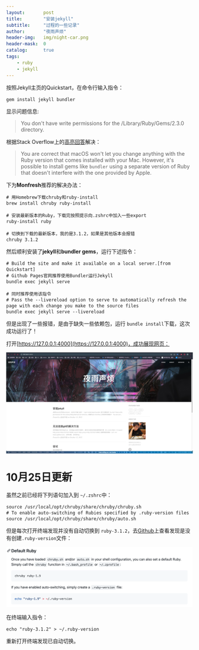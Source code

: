 ```yaml
---
layout:       post
title:        "安装jekyll"
subtitle:     "过程的一些记录"
author:       "夜雨声烦"
header-img:   img/night-car.png
header-mask:  0
catalog:      true
tags:
    - ruby
    - jekyll
---
```

按照Jekyll主页的Quickstart，在命令行输入指令：

```shell
gem install jekyll bundler
```

显示问题信息:

> You don't have write permissions for the /Library/Ruby/Gems/2.3.0 directory.

根据Stack Overflow上的[高亮回答](https://stackoverflow.com/questions/51126403/you-dont-have-write-permissions-for-the-library-ruby-gems-2-3-0-directory-ma "monfresh")解决：

> You are correct that macOS won't let you change anything with the Ruby version that comes installed with your Mac. However, it's possible to install gems like `bundler` using a separate version of Ruby that doesn't interfere with the one provided by Apple.

下为**Monfresh**推荐的解决办法：

```shell
# 用Homebrew下载chruby和ruby-install
brew install chruby ruby-install

# 安装最新版本的Ruby，下载完按照提示向.zshrc中加入一些export
ruby-install ruby

# 切换到下载的最新版本，我的是3.1.2，如果是其他版本会报错
chruby 3.1.2
```

然后顺利安装了**jekyll**和**bundler gems**，运行下述指令：

```shell
# Build the site and make it available on a local server.[from Quickstart]
# Github Pages官网推荐使用Bundler运行Jekyll
bundle exec jekyll serve

# 同时推荐使用该指令
# Pass the --livereload option to serve to automatically refresh the page with each change you make to the source files
bundle exec jekyll serve --livereload
```

但是出现了一些报错，是由于缺失一些依赖包，运行 `bundle install`下载，这次成功运行了！

打开[https://127.0.0.1:4000](https://127.0.0.1:4000)，成功展现网页：

![](/img/截屏2022-10-13%2014.26.02.png)

# 10月25日更新

虽然之前已经将下列语句加入到 `~/.zshrc`中：

```shell
source /usr/local/opt/chruby/share/chruby/chruby.sh
# To enable auto-switching of Rubies specified by .ruby-version files
source /usr/local/opt/chruby/share/chruby/auto.sh
```

但是每次打开终端发现并没有自动切换到 `ruby-3.1.2`，去[Github](https://github.com/postmodern/chruby)上查看发现是没有创建`.ruby-version`文件：

![](/img/截屏2022-10-25%2013.45.31.png)

在终端输入指令：

```shell
echo "ruby-3.1.2" > ~/.ruby-version
```

重新打开终端发现已自动切换。